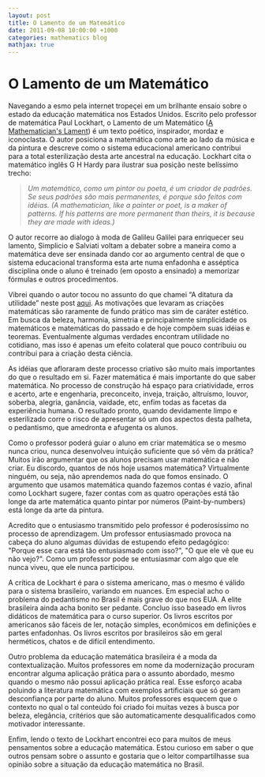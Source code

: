 ```yaml
---
layout: post
title: O Lamento de um Matemático
date: 2011-09-08 10:00:00 +1000
categories: mathematics blog
mathjax: true
---
```


# O Lamento de um Matemático


Navegando a esmo pela internet tropeçei em um brilhante ensaio sobre o estado da educação matemática nos Estados Unidos. Escrito pelo professor de matemática Paul Lockhart, o Lamento de um Matemático ([A Mathematician's Lament](https://www.blogger.com/blog/post/edit/5314484891711013222/6078605255164384142#)) é um texto poético, inspirador, mordaz e iconoclasta. O autor posiciona a matemática como arte ao lado da música e da pintura e descreve como o sistema educacional americano contribui para a total esterilização desta arte ancestral na educação. Lockhart cita o matemático inglês G H Hardy para ilustrar sua posição neste belíssimo trecho:

> _Um matemático, como um pintor ou poeta, é um criador de padrões. Se seus padrões são mais permanentes, é porque são feitos com idéias. (A mathematician, like a painter or poet, is a maker of patterns. If his patterns are more permanent than theirs, it is because they are made with ideas.)_

O autor recorre ao dialogo à moda de Galileu Galilei para enriquecer seu lamento, Simplicio e Salviati voltam a debater sobre a maneira como a matemática deve ser ensinada dando cor ao argumento central de que o sistema educacional transforma esta arte numa enfadonha e asséptica disciplina onde o aluno é treinado (em oposto a ensinado) a memorizar fórmulas e outros procedimentos.  
  
Vibrei quando o autor tocou no assunto do que chamei “A ditatura da utilidade” neste post [aqui](https://www.blogger.com/blog/post/edit/5314484891711013222/6078605255164384142#). As motivações que levaram as criações matemáticas são raramente de fundo prático mas sim de caráter estético. Em busca da beleza, harmonia, simetria e principalmente simplicidade os matemáticos e matemáticas do passado e de hoje compõem suas idéias e teoremas. Eventualmente algumas verdades encontram utilidade no cotidiano, mas isso é apenas um efeito colateral que pouco contribuiu ou contribui para a criação desta ciência.  
  
As idéias que afloraram deste processo criativo são muito mais importantes do que o resultado em si. Fazer matemática é mais importante do que saber matemática. No processo de construção há espaço para criatividade, erros e acerto, arte e engenharia, preconceito, inveja, traição, altruísmo, louvor, soberba, alegria, ganância, vaidade, etc, enfim todas as facetas da experiência humana. O resultado pronto, quando devidamente limpo e esterilizado corre o risco de apresentar só um dos aspectos desta palheta, o pedantismo, que amedronta e afugenta os alunos.  
  
Como o professor poderá guiar o aluno em criar matemática se o mesmo nunca criou, nunca desenvolveu intuição suficiente que só vêm da prática? Muitos irão argumentar que os alunos precisam usar matemática e não criar. Eu discordo, quantos de nós hoje usamos matemática? Virtualmente ninguém, ou seja, não aprendemos nada do que fomos ensinado. O argumento que usamos matemática quando fazemos contas é vazio, afinal como Lockhart sugere, fazer contas com as quatro operações está tão longe da arte matemática quanto pintar por números (Paint-by-numbers) está longe da arte da pintura.  
  
Acredito que o entusiasmo transmitido pelo professor é poderosíssimo no processo de aprendizagem. Um professor entusiasmado provoca na cabeça do aluno algumas dúvidas de estupendo efeito pedagógico: "Porque esse cara está tão entusiasmado com isso?", "O que ele vê que eu não vejo?". Como um professor pode se entusiasmar com algo que ele nunca viveu, que ele nunca participou.  
  
A crítica de Lockhart é para o sistema americano, mas o mesmo é válido para o sistema brasileiro, variando em nuances. Em especial acho o problema do pedantismo no Brasil é mais grave do que nos EUA. A elite brasileira ainda acha bonito ser pedante. Concluo isso baseado em livros didáticos de matemática para o curso superior. Os livros escritos por americanos são fáceis de ler, notação simples, econômicos em definições e partes enfadonhas. Os livros escritos por brasileiros são em geral herméticos, chatos e de difícil entendimento.  
  
Outro problema da educação matemática brasileira é a moda da contextualização. Muitos professores em nome da modernização procuram encontrar alguma aplicação prática para o assunto abordado, mesmo quando o mesmo não possui aplicação prática real. Esse esforço acaba poluindo a literatura matemática com exemplos artificiais que só geram desconfiança por parte do aluno. Muitos professores esquecem que o contexto no qual o tal conteúdo foi criado foi muitas vezes à busca por beleza, elegância, critérios que são automaticamente desqualificados como motivador interessante.  
  
Enfim, lendo o texto de Lockhart encontrei eco para muitos de meus pensamentos sobre a educação matemática. Estou curioso em saber o que outros pensam sobre o assunto e gostaria que o leitor compartilhasse sua opinião sobre a situação da educação matemática no Brasil.
